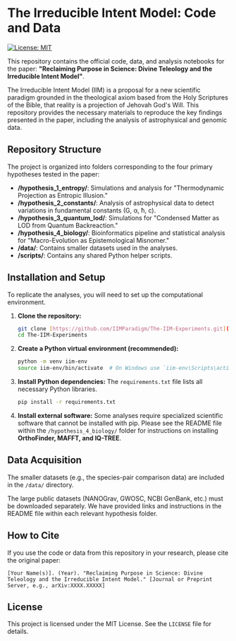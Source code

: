 # The Irreducible Intent Model: Code and Data

[![License: MIT](https://img.shields.io/badge/License-MIT-yellow.svg)](https://opensource.org/licenses/MIT)

This repository contains the official code, data, and analysis notebooks for the paper: **"Reclaiming Purpose in Science: Divine Teleology and the Irreducible Intent Model"**.

The Irreducible Intent Model (IIM) is a proposal for a new scientific paradigm grounded in the theological axiom based from the Holy Scriptures of the Bible, that reality is a projection of Jehovah God's Will. This repository provides the necessary materials to reproduce the key findings presented in the paper, including the analysis of astrophysical and genomic data.

## Repository Structure

The project is organized into folders corresponding to the four primary hypotheses tested in the paper:

* **/hypothesis_1_entropy/**: Simulations and analysis for "Thermodynamic Projection as Entropic Illusion."
* **/hypothesis_2_constants/**: Analysis of astrophysical data to detect variations in fundamental constants (G, α, ħ, c).
* **/hypothesis_3_quantum_lod/**: Simulations for "Condensed Matter as LOD from Quantum Backreaction."
* **/hypothesis_4_biology/**: Bioinformatics pipeline and statistical analysis for "Macro-Evolution as Epistemological Misnomer."
* **/data/**: Contains smaller datasets used in the analyses.
* **/scripts/**: Contains any shared Python helper scripts.

## Installation and Setup

To replicate the analyses, you will need to set up the computational environment.

1.  **Clone the repository:**
    ```bash
    git clone [https://github.com/IIMParadigm/The-IIM-Experiments.git](https://github.com/IIMParadigm/The-IIM-Experiments.git)
    cd The-IIM-Experiments
    ```

2.  **Create a Python virtual environment (recommended):**
    ```bash
    python -m venv iim-env
    source iim-env/bin/activate  # On Windows use `iim-env\Scripts\activate`
    ```

3.  **Install Python dependencies:**
    The `requirements.txt` file lists all necessary Python libraries.
    ```bash
    pip install -r requirements.txt
    ```
4.  **Install external software:**
    Some analyses require specialized scientific software that cannot be installed with pip. Please see the README file within the `/hypothesis_4_biology/` folder for instructions on installing **OrthoFinder, MAFFT, and IQ-TREE**.

## Data Acquisition

The smaller datasets (e.g., the species-pair comparison data) are included in the `/data/` directory.

The large public datasets (NANOGrav, GWOSC, NCBI GenBank, etc.) must be downloaded separately. We have provided links and instructions in the README file within each relevant hypothesis folder.

## How to Cite

If you use the code or data from this repository in your research, please cite the original paper:

```
[Your Name(s)]. (Year). "Reclaiming Purpose in Science: Divine Teleology and the Irreducible Intent Model." [Journal or Preprint Server, e.g., arXiv:XXXX.XXXXX]
```

## License

This project is licensed under the MIT License. See the `LICENSE` file for details.
